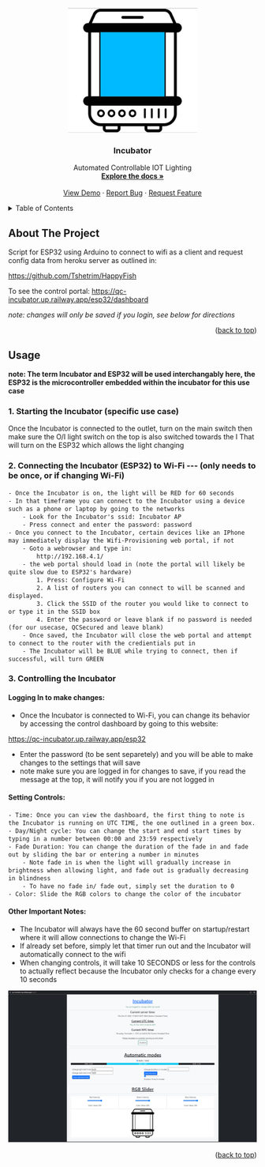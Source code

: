 <!-- PROJECT LOGO -->
<br />
<div align="center">
  <a href="https://github.com/Tshetrim/Incubator">
    <img src="images/incubator-image-blue.png" alt="Logo">
  </a>

<h3 align="center">Incubator</h3>

  <p align="center">
    Automated Controllable IOT Lighting
    <br />
    <a href="https://github.com/Tshetrim/Incubator"><strong>Explore the docs »</strong></a>
    <br />
    <br />
    <a href="https://qc-incubator.up.railway.app/esp32/dashboard">View Demo</a>
    ·
    <a href="https://github.com/Tshetrim/Incubator/issues">Report Bug</a>
    ·
    <a href="https://github.com/Tshetrim/Incubator/issues">Request Feature</a>
  </p>
</div>



<!-- TABLE OF CONTENTS -->
<details>
  <summary>Table of Contents</summary>
  <ol>
    <li>
      <a href="#about-the-project">About The Project</a>
    </li>
    <li><a href="#usage">Usage</a></li>
  </ol>
</details>



<!-- ABOUT THE PROJECT -->
## About The Project


Script for ESP32 using Arduino to connect to wifi as a client and request config data from heroku server as outlined in:

https://github.com/Tshetrim/HappyFish

To see the control portal:
https://qc-incubator.up.railway.app/esp32/dashboard 

*note: changes will only be saved if you login, see below for directions*


<p align="right">(<a href="#readme-top">back to top</a>)</p>



<!-- USAGE EXAMPLES -->
## Usage

**note: The term Incubator and ESP32 will be used interchangably here, the ESP32 is the microcontroller embedded within the incubator for this use case** 
### 1. Starting the Incubator (specific use case)
Once the Incubator is connected to the outlet, turn on the main switch then make sure the O/I light switch on the top is also switched towards the I
That will turn on the ESP32 which allows the light changing 
### 2. Connecting the Incubator (ESP32) to Wi-Fi    --- (only needs to be once, or if changing Wi-Fi)
    - Once the Incubator is on, the light will be RED for 60 seconds 
    - In that timeframe you can connect to the Incubator using a device such as a phone or laptop by going to the networks
        - Look for the Incubator's ssid: Incubator AP 
        - Press connect and enter the password: password
    - Once you connect to the Incubator, certain devices like an IPhone may immediately display the Wifi-Provisioning web portal, if not 
        - Goto a webrowser and type in: 
            http://192.168.4.1/
        - the web portal should load in (note the portal will likely be quite slow due to ESP32's hardware) 
            1. Press: Configure Wi-Fi
            2. A list of routers you can connect to will be scanned and displayed. 
            3. Click the SSID of the router you would like to connect to or type it in the SSID box
            4. Enter the password or leave blank if no password is needed (for our usecase, QCSecured and leave blank)
        - Once saved, the Incubator will close the web portal and attempt to connect to the router with the credientials put in 
        - The Incubator will be BLUE while trying to connect, then if successful, will turn GREEN
### 3. Controlling the Incubator 

#### Logging In to make changes: 
- Once the Incubator is connected to Wi-Fi, you can change its behavior by accessing the control dashboard by going to this website:

https://qc-incubator.up.railway.app/esp32
- Enter the password (to be sent separetely) and you will be able to make changes to the settings that will save 
- note make sure you are logged in for changes to save, if you read the message at the top, it will notify you if you are not logged in 

#### Setting Controls:  
    - Time: Once you can view the dashboard, the first thing to note is the Incubator is running on UTC TIME, the one outlined in a green box.
    - Day/Night cycle: You can change the start and end start times by typing in a number between 00:00 and 23:59 respectively 
    - Fade Duration: You can change the duration of the fade in and fade out by sliding the bar or entering a number in minutes 
        - Note fade in is when the light will gradually increase in brightness when allowing light, and fade out is gradually decreasing in blindness
        - To have no fade in/ fade out, simply set the duration to 0 
    - Color: Slide the RGB colors to change the color of the incubator

#### Other Important Notes: 
- The Incubator will always have the 60 second buffer on startup/restart where it will allow connections to change the Wi-Fi
- If already set before, simply let that timer run out and the Incubator will automatically connect to the wifi 
- When changing controls, it will take 10 SECONDS or less for the controls to actually reflect because the Incubator only checks for a change every 10 seconds 

<img src="images/dashboard.png" alt="dashboard webpage">

<p align="right">(<a href="#readme-top">back to top</a>)</p>


<!-- MARKDOWN LINKS & IMAGES -->
<!-- https://www.markdownguide.org/basic-syntax/#reference-style-links -->
[contributors-shield]: https://img.shields.io/github/contributors/github_username/repo_name.svg?style=for-the-badge
[contributors-url]: https://github.com/Tshetrim/Incubator/graphs/contributors
[product-screenshot]: images/incubator-image.png
